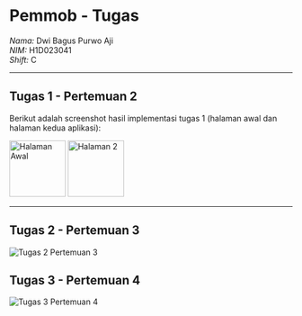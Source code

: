 # Pemmob - Tugas
*Nama:* Dwi Bagus Purwo Aji  
*NIM:* H1D023041  
*Shift:* C  

---

## Tugas 1 - Pertemuan 2
Berikut adalah screenshot hasil implementasi tugas 1 (halaman awal dan halaman kedua aplikasi):  

<img width="100" height="auto" alt="Halaman Awal" src="https://github.com/user-attachments/assets/5aaa9581-fe16-4ec6-9c09-77551f102af3" />  
<img width="100" height="auto" alt="Halaman 2" src="https://github.com/user-attachments/assets/4ff1d865-da3e-4945-b071-36368fb18109" />  

---

## Tugas 2 - Pertemuan 3
![Tugas 2 Pertemuan 3](<img src="[https://example.com/path/to/your/gif.gif](https://raw.githubusercontent.com/Zerive05/IFUnsoedMobile_H1D023041/main/assets/demo_Tugas_2_pertemuan_3.gif)" width="100">)

## Tugas 3 - Pertemuan 4
![Tugas 3 Pertemuan 4](https://raw.githubusercontent.com/Zerive05/IFUnsoedMobile_H1D023041/main/assets/demo_Tugas_3_pertemuan_4.gif)
